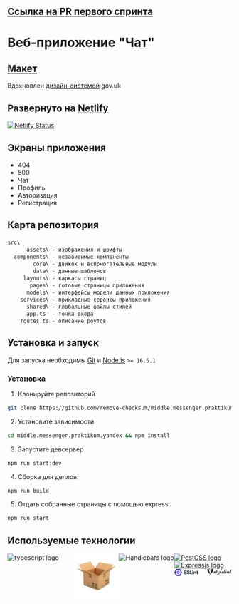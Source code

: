 ## [Ссылка на PR первого спринта](https://github.com/remove-checksum/middle.messenger.praktikum.yandex/pull/1)

# Веб-приложение "Чат"

## [Макет](https://www.figma.com/file/cG1j59KCBoXf3Ix9HX5Fs3/Chat-App)

Вдохновлен [дизайн-системой](https://design-system.service.gov.uk/) gov.uk

## Развернуто на [Netlify](https://square-chat-app.netlify.app/)

[![Netlify Status](https://api.netlify.com/api/v1/badges/9e343c10-e020-4480-b23c-21dace2348bf/deploy-status)](https://app.netlify.com/sites/square-chat-app/deploys)

## Экраны приложения

- 404
- 500
- Чат
- Профиль
- Авторизация
- Регистрация

## Карта репозитория

```
src\
      assets\ - изображения и шрифты
  components\ - независимые компоненты
        core\ - движок и вспомогательные модули
        data\ - данные шаблонов
     layouts\ - каркасы страниц
       pages\ - готовые страницы приложения
      models\ - интерфейсы модели данных приложения
    services\ - прикладные сервисы приложения
      shared\ - глобальные файлы стилей
      app.ts  - точка входа
    routes.ts - описание роутов
```

## Установка и запуск

Для запуска необходимы [Git](https://git-scm.com) и [Node.js](https://nodejs.org/en/download/) `>= 16.5.1`

### Установка

1. Клонируйте репозиторий

```bash
git clone https://github.com/remove-checksum/middle.messenger.praktikum.yandex.git
```

2. Установите зависимости

```bash
cd middle.messenger.praktikum.yandex && npm install
```

3. Запустите девсервер

```bash
npm run start:dev
```

4. Сборка для деплоя:

```bash
npm run build
```

5. Отдать собранные страницы с помощью express:

```bash
npm run start
```

## Используемые технологии

<a href="https://www.typescriptlang.org/" target="_blank">
  <img width="150" align="left" src="https://raw.githubusercontent.com/microsoft/TypeScript-Website/v2/packages/typescriptlang-org/static/branding/ts-logo-128.svg" alt="typescript logo">
</a>

<a href="https://parceljs.org/" target="_blank">
  <img height="100" align="left" src="https://raw.githubusercontent.com/parcel-bundler/website/v2/src/assets/og.png" alt="Parcel logo"/>
</a>

<a href="https://handlebarsjs.com/" target="_blank">
  <img height="100" align="left" src="https://raw.githubusercontent.com/handlebars-lang/docs/master/src/.vuepress/public/images/handlebars_logo.png" alt="Handlebars logo"/>
</a>

<a href="https://postcss.org/" target="_blank">
  <img height="100" src="https://postcss.org/logo.svg" alt="PostCSS logo"/>
</a>

<a href="https://expressjs.com/" target="_blank">
  <img width="200" src="https://i.cloudup.com/zfY6lL7eFa-3000x3000.png" alt="Expressjs logo"/>
</a>

<div style="display: flex; gap: 20px;">
  <a href="https://eslint.org/" target="_blank">
    <img width="200" src="https://raw.githubusercontent.com/eslint/eslint/main/docs/src/assets/images/logo/eslint-logo-color.svg" alt="eslint logo">
  </a>

  <a href="https://stylelint.io/" target="_blank">
   <img width="200" src="https://raw.githubusercontent.com/stylelint/stylelint.io/main/static/img/light.svg" alt="stylelint logo">
  </a>
</div>
